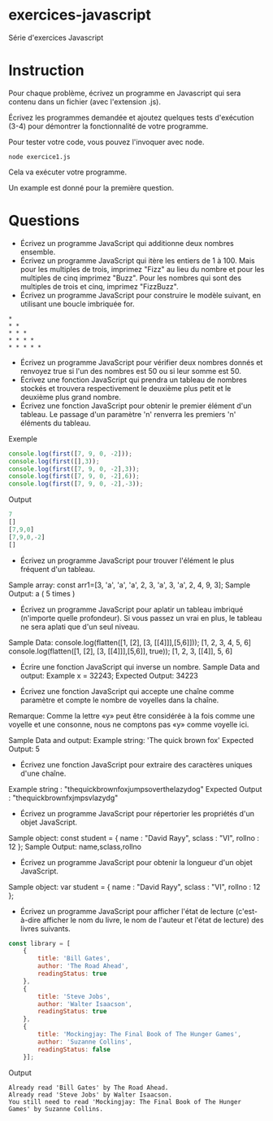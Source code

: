 # exercices-javascript
 Série d'exercices Javascript

# Instruction
Pour chaque problème, écrivez un programme en Javascript qui sera contenu dans un fichier (avec l'extension .js).

Écrivez les programmes demandée et ajoutez quelques tests d'exécution (3-4) pour démontrer la fonctionnalité de votre programme.

Pour tester votre code, vous pouvez l'invoquer avec node.

```
node exercice1.js
```

Cela va exécuter votre programme.

Un example est donné pour la première question.

# Questions

* Écrivez un programme JavaScript qui additionne deux nombres ensemble. 
* Écrivez un programme JavaScript qui itère les entiers de 1 à 100. Mais pour les multiples de trois, imprimez "Fizz" au lieu du nombre et pour les multiples de cinq imprimez "Buzz". Pour les nombres qui sont des multiples de trois et cinq, imprimez "FizzBuzz".
* Écrivez un programme JavaScript pour construire le modèle suivant, en utilisant une boucle imbriquée for.
```
*  
* *  
* * *  
* * * *  
* * * * *
```
* Écrivez un programme JavaScript pour vérifier deux nombres donnés et renvoyez true si l'un des nombres est 50 ou si leur somme est 50.
* Écrivez une fonction JavaScript qui prendra un tableau de nombres stockés et trouvera respectivement le deuxième plus petit et le deuxième plus grand nombre.
* Écrivez une fonction JavaScript pour obtenir le premier élément d'un tableau. Le passage d'un paramètre 'n' renverra les premiers 'n' éléments du tableau.

Exemple
```js
console.log(first([7, 9, 0, -2]));
console.log(first([],3));
console.log(first([7, 9, 0, -2],3));
console.log(first([7, 9, 0, -2],6));
console.log(first([7, 9, 0, -2],-3));
```
Output
```js
7
[]
[7,9,0]
[7,9,0,-2]
[]
```
* Écrivez un programme JavaScript pour trouver l'élément le plus fréquent d'un tableau.

Sample array: const arr1=[3, 'a', 'a', 'a', 2, 3, 'a', 3, 'a', 2, 4, 9, 3];
Sample Output: a ( 5 times )
* Écrivez un programme JavaScript pour aplatir un tableau imbriqué (n'importe quelle profondeur). Si vous passez un vrai en plus, le tableau ne sera aplati que d'un seul niveau.

Sample Data:
console.log(flatten([1, [2], [3, [[4]]],[5,6]]));
[1, 2, 3, 4, 5, 6]
console.log(flatten([1, [2], [3, [[4]]],[5,6]], true));
[1, 2, 3, [[4]], 5, 6]

* Écrire une fonction JavaScript qui inverse un nombre.
Sample Data and output:
Example x = 32243;
Expected Output: 34223

* Écrivez une fonction JavaScript qui accepte une chaîne comme paramètre et compte le nombre de voyelles dans la chaîne.

Remarque: Comme la lettre «y» peut être considérée à la fois comme une voyelle et une consonne, nous ne comptons pas «y» comme voyelle ici.

Sample Data and output:
Example string: 'The quick brown fox'
Expected Output: 5

* Écrivez une fonction JavaScript pour extraire des caractères uniques d'une chaîne.

Example string : "thequickbrownfoxjumpsoverthelazydog"
Expected Output : "thequickbrownfxjmpsvlazydg"

* Écrivez un programme JavaScript pour répertorier les propriétés d'un objet JavaScript.

Sample object:
const student = {
name : "David Rayy",
sclass : "VI",
rollno : 12 };
Sample Output: name,sclass,rollno

* Écrivez un programme JavaScript pour obtenir la longueur d'un objet JavaScript.

Sample object:
var student = {
name : "David Rayy",
sclass : "VI",
rollno : 12 }; 

* Écrivez un programme JavaScript pour afficher l'état de lecture (c'est-à-dire afficher le nom du livre, le nom de l'auteur et l'état de lecture) des livres suivants.

```js
const library = [ 
    {
        title: 'Bill Gates',
        author: 'The Road Ahead',
        readingStatus: true
    },
    {
        title: 'Steve Jobs',
        author: 'Walter Isaacson',
        readingStatus: true
    },
    {
        title: 'Mockingjay: The Final Book of The Hunger Games',
        author: 'Suzanne Collins',
        readingStatus: false
    }];
```

Output
```
Already read 'Bill Gates' by The Road Ahead.
Already read 'Steve Jobs' by Walter Isaacson.
You still need to read 'Mockingjay: The Final Book of The Hunger Games' by Suzanne Collins.
```